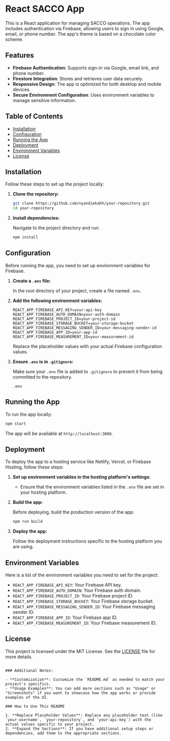 # React SACCO App

This is a React application for managing SACCO operations. The app includes authentication via Firebase, allowing users to sign in using Google, email, or phone number. The app's theme is based on a chocolate color scheme.

## Features

- **Firebase Authentication**: Supports sign-in via Google, email link, and phone number.
- **Firestore Integration**: Stores and retrieves user data securely.
- **Responsive Design**: The app is optimized for both desktop and mobile devices.
- **Secure Environment Configuration**: Uses environment variables to manage sensitive information.

## Table of Contents

- [Installation](#installation)
- [Configuration](#configuration)
- [Running the App](#running-the-app)
- [Deployment](#deployment)
- [Environment Variables](#environment-variables)
- [License](#license)

## Installation

Follow these steps to set up the project locally:

1. **Clone the repository:**

   ```bash
   git clone https://github.com/nyandiekahh/your-repository.git
   cd your-repository
   ```

2. **Install dependencies:**

   Navigate to the project directory and run:

   ```bash
   npm install
   ```

## Configuration

Before running the app, you need to set up environment variables for Firebase.

1. **Create a `.env` file:**

   In the root directory of your project, create a file named `.env`.

2. **Add the following environment variables:**

   ```env
   REACT_APP_FIREBASE_API_KEY=your-api-key
   REACT_APP_FIREBASE_AUTH_DOMAIN=your-auth-domain
   REACT_APP_FIREBASE_PROJECT_ID=your-project-id
   REACT_APP_FIREBASE_STORAGE_BUCKET=your-storage-bucket
   REACT_APP_FIREBASE_MESSAGING_SENDER_ID=your-messaging-sender-id
   REACT_APP_FIREBASE_APP_ID=your-app-id
   REACT_APP_FIREBASE_MEASUREMENT_ID=your-measurement-id
   ```

   Replace the placeholder values with your actual Firebase configuration values.

3. **Ensure `.env` is in `.gitignore`:**

   Make sure your `.env` file is added to `.gitignore` to prevent it from being committed to the repository.

   ```plaintext
   .env
   ```

## Running the App

To run the app locally:

```bash
npm start
```

The app will be available at `http://localhost:3000`.

## Deployment

To deploy the app to a hosting service like Netlify, Vercel, or Firebase Hosting, follow these steps:

1. **Set up environment variables in the hosting platform's settings:**

   - Ensure that the environment variables listed in the `.env` file are set in your hosting platform.

2. **Build the app:**

   Before deploying, build the production version of the app:

   ```bash
   npm run build
   ```

3. **Deploy the app:**

   Follow the deployment instructions specific to the hosting platform you are using.

## Environment Variables

Here is a list of the environment variables you need to set for the project:

- `REACT_APP_FIREBASE_API_KEY`: Your Firebase API key.
- `REACT_APP_FIREBASE_AUTH_DOMAIN`: Your Firebase auth domain.
- `REACT_APP_FIREBASE_PROJECT_ID`: Your Firebase project ID.
- `REACT_APP_FIREBASE_STORAGE_BUCKET`: Your Firebase storage bucket.
- `REACT_APP_FIREBASE_MESSAGING_SENDER_ID`: Your Firebase messaging sender ID.
- `REACT_APP_FIREBASE_APP_ID`: Your Firebase app ID.
- `REACT_APP_FIREBASE_MEASUREMENT_ID`: Your Firebase measurement ID.

## License

This project is licensed under the MIT License. See the [LICENSE](LICENSE) file for more details.

```

### Additional Notes:

- **Customization**: Customize the `README.md` as needed to match your project's specifics.
- **Usage Examples**: You can add more sections such as "Usage" or "Screenshots" if you want to showcase how the app works or provide examples of the UI.

### How to Use This README

1. **Replace Placeholder Values**: Replace any placeholder text (like `your-username`, `your-repository`, and `your-api-key`) with the actual values specific to your project.
2. **Expand the Sections**: If you have additional setup steps or dependencies, add them to the appropriate sections.